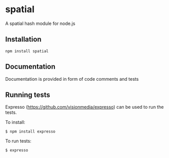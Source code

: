 # spatial
  A spatial hash module for node.js

## Installation
  `npm install spatial`
 
## Documentation
  Documentation is provided in form of code comments and tests

## Running tests

Expresso (https://github.com/visionmedia/expresso) can be used to run
the tests.

To install:

  `$ npm install expresso`

To run tests:

  `$ expresso`
